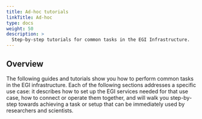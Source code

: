```yaml
---
title: Ad-hoc tutorials
linkTitle: Ad-hoc
type: docs
weight: 50
description: >
  Step-by-step tutorials for common tasks in the EGI Infrastructure.
---
```


## Overview

The following guides and tutorials show you how to perform common tasks
in the EGI infrastructure. Each of the following sections addresses a
specific use case: it describes how to set up the EGI services needed
for that use case, how to connect or operate them together, and will
walk you step-by-step towards achieving a task or setup that can be
immediately used by researchers and scientists.
